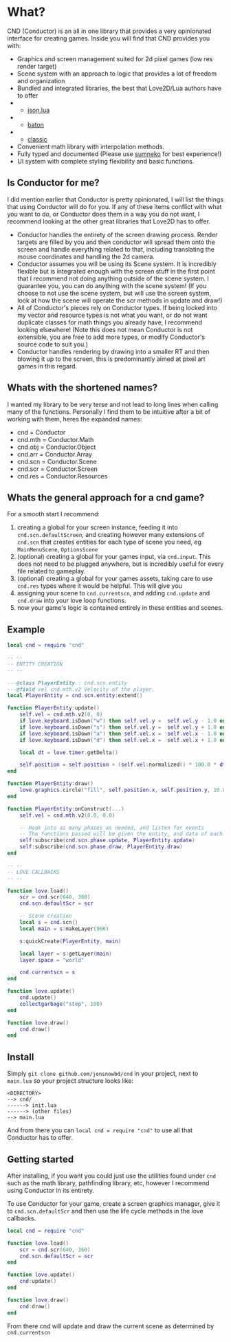 # What?

CND (Conductor) is an all in one library that provides a very opinionated interface for creating games.
Inside you will find that CND provides you with:

- Graphics and screen management suited for 2d pixel games (low res render target)
- Scene system with an approach to logic that provides a lot of freedom and organization
- Bundled and integrated libraries, the best that Love2D/Lua authors have to offer
- - [json.lua](https://github.com/rxi/json.lua)
- - [baton](https://github.com/tesselode/baton)
- - [classic](https://github.com/rxi/classic)
- Convenient math library with interpolation methods.
- Fully typed and documented (Please use [sumneko](https://github.com/LuaLS/lua-language-server) for best experience!)
- UI system with complete styling flexibility and basic functions. 

## Is Conductor for me?

I did mention earlier that Conductor is pretty opinionated, I will list the things that using Conductor will
do for you. If any of these items conflict with what you want to do, or Conductor does them in a way you do not
want, I recommend looking at the other great libraries that Love2D has to offer.

- Conductor handles the entirety of the screen drawing process. Render targets are filled by you and then conductor will spread
them onto the screen and handle everything related to that, including translating the mouse coordinates and handling the 2d camera.
- Conductor assumes you will be using its Scene system. It is incredibly flexible but is integrated enough with the screen stuff in the first
point that I recommend not doing anything outside of the scene system. I guarantee you, you can do anything with the scene system! (If you choose to not
use the scene system, but will use the screen system, look at how the scene will operate the scr methods in update and draw!)
- All of Conductor's pieces rely on Conductor types. If being locked into my vector and resource types is not what you want, or do not want duplicate
classes for math things you already have, I recommend looking elsewhere!
(Note this does not mean Conductor is not extensible, you are free to add more types, or modify Conductor's source code to suit you.)
- Conductor handles rendering by drawing into a smaller RT and then blowing it up to the screen, this is predominantly aimed at pixel art games in this regard.

## Whats with the shortened names?

I wanted my library to be very terse and not lead to long lines when calling many of the functions.
Personally I find them to be intuitive after a bit of working with them, heres the expanded names:

- cnd = Conductor
- cnd.mth = Conductor.Math
- cnd.obj = Conductor.Object
- cnd.arr = Conductor.Array
- cnd.scn = Conductor.Scene
- cnd.scr = Conductor.Screen
- cnd.res = Conductor.Resources

## Whats the general approach for a cnd game?

For a smooth start I recommend:

1) creating a global for your screen instance, feeding it into `cnd.scn.defaultScreen`, and creating however
many extensions of `cnd.scn` that creates entities for each type of scene you need, eg `MainMenuScene`, `OptionsScene`
2) (optional) creating a global for your games input, via `cnd.input`. This does not need to be plugged anywhere, but is incredibly
useful for every file related to gameplay.
3) (optional) creating a global for your games assets, taking care to use `cnd.res` types where it would be helpful.
 This will give you 
3) assigning your scene to `cnd.currentscn`, and adding `cnd.update` and `cnd.draw` into your love loop functions.
4) now your game's logic is contained entirely in these entities and scenes.

## Example

```lua
local cnd = require "cnd"

-- --
-- ENTITY CREATION
-- --

---@class PlayerEntity : cnd.scn.entity
---@field vel cnd.mth.v2 Velocity of the player.
local PlayerEntity = cnd.scn.entity:extend()

function PlayerEntity:update()
    self.vel = cnd.mth.v2(0, 0)
    if love.keyboard.isDown("w") then self.vel.y =  self.vel.y - 1.0 end
    if love.keyboard.isDown("s") then self.vel.y =  self.vel.y + 1.0 end
    if love.keyboard.isDown("a") then self.vel.x =  self.vel.x - 1.0 end
    if love.keyboard.isDown("d") then self.vel.x =  self.vel.x + 1.0 end

    local dt = love.timer.getDelta()

    self.position = self.position + (self.vel:normalized() * 100.0 * dt)
end

function PlayerEntity:draw()
    love.graphics.circle("fill", self.position.x, self.position.y, 10.0)
end

function PlayerEntity:onConstruct(...)
    self.vel = cnd.mth.v2(0.0, 0.0)

    -- Hook into as many phases as needed, and listen for events
    -- The functions passed will be given the entity, and data of each phase or event.
    self:subscribe(cnd.scn.phase.update, PlayerEntity.update)
    self:subscribe(cnd.scn.phase.draw, PlayerEntity.draw)
end

-- --
-- LOVE CALLBACKS
-- --

function love.load()
    scr = cnd.scr(640, 360)
    cnd.scn.defaultScr = scr

    -- Scene creation
    local s = cnd.scn()
    local main = s:makeLayer(900)

    s:quickCreate(PlayerEntity, main)

    local layer = s:getLayer(main)
    layer.space = "world"

    cnd.currentscn = s
end

function love.update()
    cnd.update()
    collectgarbage("step", 100)
end

function love.draw()
    cnd.draw()
end
```

## Install

Simply `git clone github.com/jonsnowbd/cnd` in your project, next to `main.lua` so your project structure looks like:

```
<DIRECTORY>
--> cnd/
------> init.lua
------> (other files)
--> main.lua
```

And from there you can `local cnd = require "cnd"` to use all that Conductor has to offer.

## Getting started

After installing, if you want you could just use the utilities found under `cnd` such as the math library,
pathfinding library, etc, however I recommend using Conductor in its entirety.

To use Conductor for your game, create a screen graphics manager, give it to `cnd.scn.defaultScr` and then
use the life cycle methods in the love callbacks.

```lua
local cnd = require "cnd"

function love.load()
    scr = cnd.scr(640, 360)
    cnd.scn.defaultScr = scr
end

function love.update()
    cnd:update()
end

function love.draw()
    cnd:draw()
end
```

From there cnd will update and draw the current scene as determined by `cnd.currentscn`